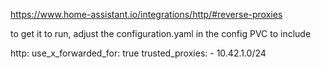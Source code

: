 https://www.home-assistant.io/integrations/http/#reverse-proxies

to get it to run, adjust the configuration.yaml in the config PVC to include

http:
  use_x_forwarded_for: true
  trusted_proxies:
    - 10.42.1.0/24